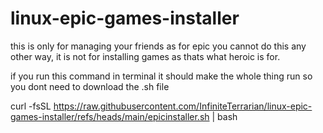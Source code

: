 # linux-epic-games-installer
this is only for managing your friends as for epic you cannot do this any other way, it is not for installing games as thats what heroic is for.


if you run this command in terminal it should make the whole thing run so you dont need to download the .sh file 


curl -fsSL https://raw.githubusercontent.com/InfiniteTerrarian/linux-epic-games-installer/refs/heads/main/epicinstaller.sh | bash
